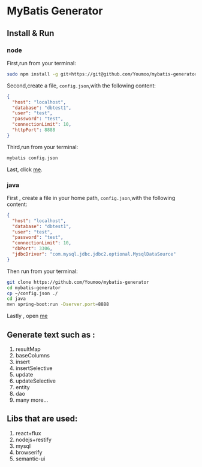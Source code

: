 MyBatis Generator
=================

## Install & Run
### node
First,run from your terminal:
```bash 
sudo npm install -g git+https://git@github.com/Youmoo/mybatis-generator.git
```
Second,create a file, `config.json`,with the following content:
```json
{
  "host": "localhost",
  "database": "dbtest1",
  "user": "test",
  "password": "test",
  "connectionLimit": 10,
  "httpPort": 8888
}
```
Third,run from your terminal:
```bash
mybatis config.json
```
Last, click [me](http://localhost:8888/).

### java
First , create a file in your home path, `config.json`,with the following content:
```json
{
  "host": "localhost",
  "database": "dbtest1",
  "user": "test",
  "password": "test",
  "connectionLimit": 10,
  "dbPort": 3306,
  "jdbcDriver": "com.mysql.jdbc.jdbc2.optional.MysqlDataSource"
}
```
Then run from your terminal:
```bash
git clone https://github.com/Youmoo/mybatis-generator
cd mybatis-generator
cp ~/config.json ./
cd java
mvn spring-boot:run -Dserver.port=8888
```
Lastly , open [me](http://localhost:8888/)

## Generate text such as :

1. resultMap
2. baseColumns
3. insert
4. insertSelective
5. update
6. updateSelective
7. entity
8. dao
9. many more...

## Libs that are used:
1. react+flux
2. nodejs+restify
3. mysql
4. browserify
5. semantic-ui

